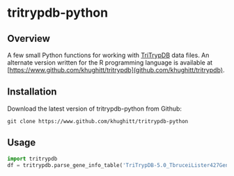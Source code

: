 tritrypdb-python
================
Overview
--------
A few small Python functions for working with [TriTrypDB](http://tritrypdb.org/tritrypdb/)
data files. An alternate version written for the R programming language is 
available at
[https://www.github.com/khughitt/tritrypdb](github.com/khughitt/tritrypdb).

Installation
------------
Download the latest version of tritrypdb-python from Github:

    git clone https://www.github.com/khughitt/tritrypdb-python

Usage
-----
```python
import tritrypdb
df = tritrypdb.parse_gene_info_table('TriTrypDB-5.0_TbruceiLister427Gene.txt')
```

